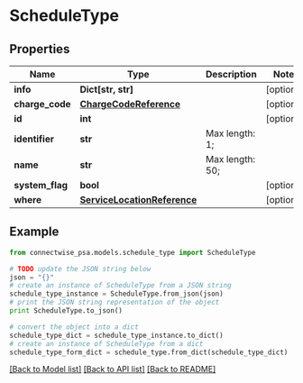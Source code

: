 # ScheduleType


## Properties
Name | Type | Description | Notes
------------ | ------------- | ------------- | -------------
**info** | **Dict[str, str]** |  | [optional] 
**charge_code** | [**ChargeCodeReference**](ChargeCodeReference.md) |  | [optional] 
**id** | **int** |  | [optional] 
**identifier** | **str** |  Max length: 1; | 
**name** | **str** |  Max length: 50; | 
**system_flag** | **bool** |  | [optional] 
**where** | [**ServiceLocationReference**](ServiceLocationReference.md) |  | [optional] 

## Example

```python
from connectwise_psa.models.schedule_type import ScheduleType

# TODO update the JSON string below
json = "{}"
# create an instance of ScheduleType from a JSON string
schedule_type_instance = ScheduleType.from_json(json)
# print the JSON string representation of the object
print ScheduleType.to_json()

# convert the object into a dict
schedule_type_dict = schedule_type_instance.to_dict()
# create an instance of ScheduleType from a dict
schedule_type_form_dict = schedule_type.from_dict(schedule_type_dict)
```
[[Back to Model list]](../README.md#documentation-for-models) [[Back to API list]](../README.md#documentation-for-api-endpoints) [[Back to README]](../README.md)


